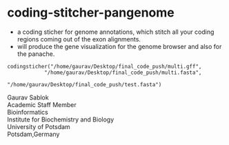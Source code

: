 # coding-stitcher-pangenome
- a coding sticher for genome annotations, which stitch all your coding regions coming out of the exon alignments.
- will produce the gene visualization for the genome browser and also for the panache.

```
codingsticher("/home/gaurav/Desktop/final_code_push/multi.gff",
            "/home/gaurav/Desktop/final_code_push/multi.fasta",
                           "/home/gaurav/Desktop/final_code_push/test.fasta")
```
Gaurav Sablok \
Academic Staff Member \
Bioinformatics \
Institute for Biochemistry and Biology \
University of Potsdam \
Potsdam,Germany
